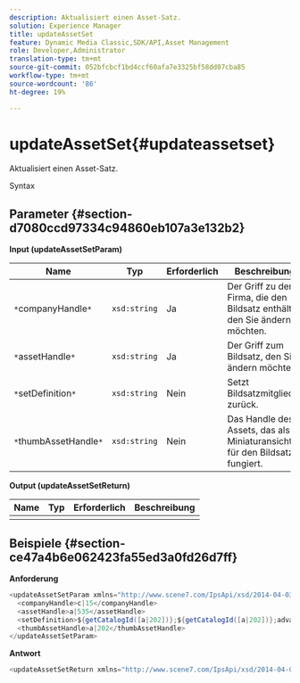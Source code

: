 ```yaml
---
description: Aktualisiert einen Asset-Satz.
solution: Experience Manager
title: updateAssetSet
feature: Dynamic Media Classic,SDK/API,Asset Management
role: Developer,Administrator
translation-type: tm+mt
source-git-commit: 052bfcbcf1bd4ccf60afa7e3325bf58dd07cba85
workflow-type: tm+mt
source-wordcount: '86'
ht-degree: 19%

---
```



# updateAssetSet{#updateassetset}

Aktualisiert einen Asset-Satz.

Syntax

## Parameter {#section-d7080ccd97334c94860eb107a3e132b2}

**Input (updateAssetSetParam)**

| Name | Typ | Erforderlich | Beschreibung |
|---|---|---|---|
| `*`companyHandle`*` | `xsd:string` | Ja | Der Griff zu der Firma, die den Bildsatz enthält, den Sie ändern möchten. |
| `*`assetHandle`*` | `xsd:string` | Ja | Der Griff zum Bildsatz, den Sie ändern möchten. |
| `*`setDefinition`*` | `xsd:string` | Nein | Setzt Bildsatzmitglieder zurück. |
| `*`thumbAssetHandle`*` | `xsd:string` | Nein | Das Handle des Assets, das als Miniaturansicht für den Bildsatz fungiert. |

**Output (updateAssetSetReturn)**

| Name | Typ | Erforderlich | Beschreibung |
|---|---|---|---|
|  |  |  |  |

## Beispiele {#section-ce47a4b6e062423fa55ed3a0fd26d7ff}

**Anforderung**

```java
<updateAssetSetParam xmlns="http://www.scene7.com/IpsApi/xsd/2014-04-03"> 
  <companyHandle>c|15</companyHandle> 
  <assetHandle>a|535</assetHandle> 
  <setDefinition>${getCatalogId([a|202])};${getCatalogId([a|202])};advanced_image;,${getCatalogId([a|935])};${getCatalogId([a|935])};advanced_image;,${getCatalogId([a|933])};${getCatalogId([a|933])};advanced_image;</setDefinition> 
  <thumbAssetHandle>a|202</thumbAssetHandle> 
</updateAssetSetParam>
```

**Antwort**

```java
<updateAssetSetReturn xmlns="http://www.scene7.com/IpsApi/xsd/2014-04-03"/>
```

